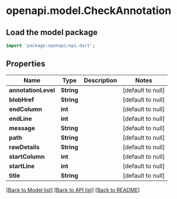 # openapi.model.CheckAnnotation

## Load the model package
```dart
import 'package:openapi/api.dart';
```

## Properties
Name | Type | Description | Notes
------------ | ------------- | ------------- | -------------
**annotationLevel** | **String** |  | [default to null]
**blobHref** | **String** |  | [default to null]
**endColumn** | **int** |  | [default to null]
**endLine** | **int** |  | [default to null]
**message** | **String** |  | [default to null]
**path** | **String** |  | [default to null]
**rawDetails** | **String** |  | [default to null]
**startColumn** | **int** |  | [default to null]
**startLine** | **int** |  | [default to null]
**title** | **String** |  | [default to null]

[[Back to Model list]](../README.md#documentation-for-models) [[Back to API list]](../README.md#documentation-for-api-endpoints) [[Back to README]](../README.md)


